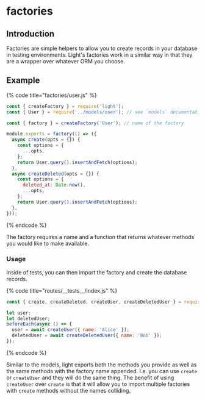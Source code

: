 # factories

## Introduction

Factories are simple helpers to allow you to create records in your database in testing environments. Light's factories work in a similar way in that they are a wrapper over whatever ORM you choose.

## Example

{% code title="factories/user.js" %}
```javascript
const { createFactory } = require('light');
const { User } = require('../models/user'); // see `models` documentation

const { factory } = createFactory('User'); // name of the factory

module.exports = factory(() => ({
  async create(opts = {}) {
    const options = {
      ...opts,
    };
    return User.query().insertAndFetch(options);
  },
  async createDeleted(opts = {}) {
    const options = {
      deleted_at: Date.now(),
      ...opts,
    };
    return User.query().insertAndFetch(options);
  },
}));
```
{% endcode %}

The factory requires a name and a function that returns whatever methods you would like to make available.

### Usage

Inside of tests, you can then import the factory and create the database records.

{% code title="routes/\_\_tests\_\_/index.js" %}
```javascript
const { create, createDeleted, createUser, createDeletedUser } = require('../../factories/user');

let user;
let deletedUser;
beforeEach(async () => {
  user = await createUser({ name: 'Alice' });
  deletedUser = await createDeletedUser({ name: 'Bob' });
});
```
{% endcode %}

Similar to the models, light exports both the methods you provide as well as the same methods with the factory name appended. I.e. you can use `create` or `createUser` and they will do the same thing. The benefit of using `createUser` over `create` is that it will allow you to import multiple factories with `create` methods without the names colliding.

